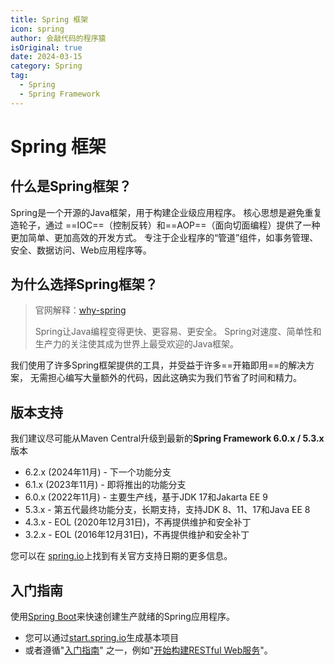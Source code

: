 ```yaml
---
title: Spring 框架
icon: spring
author: 会敲代码的程序猿
isOriginal: true
date: 2024-03-15
category: Spring
tag:
  - Spring
  - Spring Framework
---
```


# Spring 框架

## 什么是Spring框架？

Spring是一个开源的Java框架，用于构建企业级应用程序。
核心思想是避免重复造轮子，通过 ==IOC==（控制反转）和==AOP==（面向切面编程）提供了一种更加简单、更加高效的开发方式。
专注于企业程序的“管道”组件，如事务管理、安全、数据访问、Web应用程序等。

## 为什么选择Spring框架？

> 官网解释：[why-spring](https://spring.io/why-spring)
>
> Spring让Java编程变得更快、更容易、更安全。
> Spring对速度、简单性和生产力的关注使其成为世界上最受欢迎的Java框架。

我们使用了许多Spring框架提供的工具，并受益于许多==开箱即用==的解决方案，
无需担心编写大量额外的代码，因此这确实为我们节省了时间和精力。

## 版本支持

我们建议尽可能从Maven Central升级到最新的**Spring Framework 6.0.x / 5.3.x** 版本

* 6.2.x (2024年11月) - 下一个功能分支
* 6.1.x (2023年11月) - 即将推出的功能分支
* 6.0.x (2022年11月) - 主要生产线，基于JDK 17和Jakarta EE 9
* 5.3.x - 第五代最终功能分支，长期支持，支持JDK 8、11、17和Java EE 8
* 4.3.x - EOL (2020年12月31日)，不再提供维护和安全补丁
* 3.2.x - EOL (2016年12月31日)，不再提供维护和安全补丁

您可以在 [spring.io](https://spring.io/projects/spring-framework#support)上找到有关官方支持日期的更多信息。

## 入门指南

使用[Spring Boot](https://spring.io/projects/spring-boot)来快速创建生产就绪的Spring应用程序。

* 您可以通过[start.spring.io](start.spring.io)生成基本项目
* 或者遵循"[入门指南](https://spring.io/guides)"
  之一，例如"[开始构建RESTful Web服务](https://spring.io/guides/gs/rest-service/)"。
